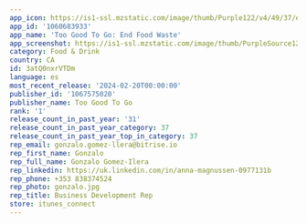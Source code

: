 ```yaml
---
app_icon: https://is1-ssl.mzstatic.com/image/thumb/Purple122/v4/49/37/e4/4937e40a-8fec-85a7-6ee3-cd1e798082b2/AppIcon-1x_U007epad-0-85-220.png/1024x1024bb.png
app_id: '1060683933'
app_name: 'Too Good To Go: End Food Waste'
app_screenshot: https://is1-ssl.mzstatic.com/image/thumb/PurpleSource126/v4/2f/1e/f0/2f1ef031-a89b-c700-37cb-73e37512f2d1/a2e7a9b0-884d-4da0-8ff1-5671f6ee6347_iOS_ASO_screens_1284_x_2778px_01__copy.png/1284x2778bb.png
category: Food & Drink
country: CA
id: 3atQ0nxrVTDm
language: es
most_recent_release: '2024-02-20T00:00:00'
publisher_id: '1067575020'
publisher_name: Too Good To Go
rank: '1'
release_count_in_past_year: '31'
release_count_in_past_year_category: 37
release_count_in_past_year_top_in_category: 37
rep_email: gonzalo.gomez-llera@bitrise.io
rep_first_name: Gonzalo
rep_full_name: Gonzalo Gomez-Ilera
rep_linkedin: https://uk.linkedin.com/in/anna-magnussen-0977131b
rep_phone: +353 838374524
rep_photo: gonzalo.jpg
rep_title: Business Development Rep
store: itunes_connect
---
```

